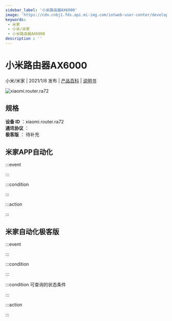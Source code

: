 ```yaml
---
sidebar_label: '小米路由器AX6000'
image: 'https://cdn.cnbj1.fds.api.mi-img.com/iotweb-user-center/developer_1679048939236JHaa0tZ8.png?GalaxyAccessKeyId=AKVGLQWBOVIRQ3XLEW&Expires=9223372036854775807&Signature=yF/6uz8rljXdw+EM0TZjbYh+VB0='
keywords: 
 - 米家
 - 小米/米家
 - 小米路由器AX6000
description : ''
---
```

# 小米路由器AX6000

小米/米家 | 2021/1/8 发布 | [产品百科](https://home.mi.com/webapp/content/baike/product/index.html?model=xiaomi.router.ra72/) | [说明书](https://home.mi.com/views/introduction.html?model=xiaomi.router.ra72&region=cn)

![xiaomi.router.ra72](https://cdn.cnbj1.fds.api.mi-img.com/iotweb-user-center/developer_1679048939236JHaa0tZ8.png?GalaxyAccessKeyId=AKVGLQWBOVIRQ3XLEW&Expires=9223372036854775807&Signature=yF/6uz8rljXdw+EM0TZjbYh+VB0=)

## 规格  
> 
**设备 ID** ：xiaomi.router.ra72  
**通讯协议** ：  
**极客版**  ： 待补充 


## 米家APP自动化  

:::event  

:::

:::condition  

:::

:::action   

:::

## 米家自动化极客版  

:::event  

:::

:::condition  

:::

:::condition 可查询的状态条件  

:::

:::action  

:::

        
